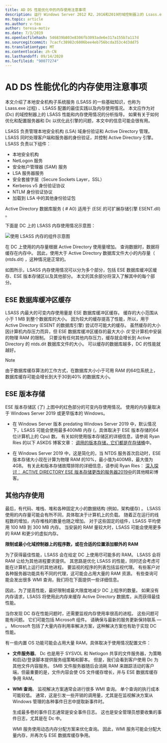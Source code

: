 ```yaml
---
title: AD DS 性能优化中的内存使用注意事项
description: 运行 Windows Server 2012 R2、2016和2019的域控制器上的 Lsass.exe 进程的内存使用率。
ms.topic: article
ms.author: v-tea
author: teresa-motiv
ms.date: 7/3/2019
ms.openlocfilehash: 546839b803e8306fb3093ade6e317a155b7a117d
ms.sourcegitcommit: 7cacfc38982c6006bee4eb756bcda353c4d3dd75
ms.translationtype: MT
ms.contentlocale: zh-CN
ms.lasthandoff: 09/14/2020
ms.locfileid: "90077274"
---
```

# <a name="memory-usage-considerations-for-ad-ds-performance-tuning"></a>AD DS 性能优化的内存使用注意事项

本文介绍了本地安全机构子系统服务 (LSASS 的一些基础知识，也称为 Lsass.exe 过程) 、LSASS 配置的最佳实践以及内存使用情况。 本文应作为对 (Dc) 的域控制器上的 LSASS 性能和内存使用情况的分析指导。 如果有关于如何优化和配置服务器和 Dc 以优化此引擎的问题，本文中的信息可能会很有用。

LSASS 负责管理本地安全机构 (LSA) 域身份验证和 Active Directory 管理。 LSASS 同时处理客户端和服务器的身份验证，并控制 Active Directory 引擎。 LSASS 负责以下组件：

- 本地安全机构
- NetLogon 服务
- 安全帐户管理器 (SAM) 服务
- LSA 服务器服务
- 安全套接字层（Secure Sockets Layer，SSL）
- Kerberos v5 身份验证协议
- NTLM 身份验证协议
- 加载到 LSA 中的其他身份验证包

Active Directory 数据库服务 ( # A0) 适用于 (ESE 的可扩展存储引擎 ESENT.dll) 。

下面是 DC 上的 LSASS 内存使用情况示意图：

![使用 LSASS 内存的组件示意图](media/domain-controller-lsass-memory-usage.png)

在 DC 上使用的内存量根据 Active Directory 使用量增加。 查询数据时，数据将缓存在内存中。 因此，使用大于 Active Directory 数据库文件大小的内存量（ (ntds.dit) ，这种情况是正常的。

如图所示，LSASS 内存使用情况可以分为多个部分，包括 ESE 数据库缓冲区缓存、ESE 版本存储区以及其他部分。 本文的其余部分将深入了解其中的每个部分。

## <a name="ese-database-buffer-cache"></a>ESE 数据库缓冲区缓存
LSASS 内最大的可变内存使用量是 ESE 数据库缓冲区缓存。 缓存的大小范围从小于 1 MB 到整个数据库的大小。 因为较大的缓存提高了性能，所以，用于 Active Directory (ESENT 的数据库引擎) 尝试尽可能大的缓存。 虽然缓存的大小因计算机内存压力而异，但 ESE 数据库缓冲区缓存的最大大小 *仅* 受计算机中安装的物理 RAM 的限制。 只要没有任何其他内存压力，缓存就会增长到 Active Directory 的 ntds.dit 数据库文件的大小。 可以缓存的数据库越多，DC 的性能就越好。

> [!NOTE]
> 由于数据库缓存算法的工作方式，在数据库大小小于可用 RAM 的64位系统上，数据库缓存可能会增长到大于30到40% 的数据库大小。

## <a name="ese-version-store"></a>ESE 版本存储

ESE 版本存储区 (了) 上图中的红色部分的可变内存使用情况。 使用的内存量取决于 Windows Server 2019 或更早版本的 Windows。

- 在 Windows Server 版本 predating Windows Server 2019 中，默认情况下，LSASS 可能会使用最多400MB 内存 (，具体取决于 ESE 版本存储的64位计算机上的 Cpu) 数。 有关如何使用版本存储区的详细信息，请参阅 Ryan Ries 的以下 ASKDS 博客文章： [调用的版本存储，它们都是在存储桶](https://techcommunity.microsoft.com/t5/Ask-the-Directory-Services-Team/The-Version-Store-Called-and-They-8217-re-All-Out-of-Buckets/ba-p/400415)中。

- 在 Windows Server 2019 中，这是简化的，当 NTDS 服务首次启动时，ESE 版本存储大小现在计算为物理 RAM 的10%，最小值为400MB，最大值为4GB。 有关此和版本存储故障排除的详细信息，请参阅 Ryan Ries： [深入探讨： ACTIVE DIRECTORY ESE 版本存储更改的服务器2019中](https://techcommunity.microsoft.com/t5/Ask-the-Directory-Services-Team/Deep-Dive-Active-Directory-ESE-Version-Store-Changes-in-Server/ba-p/400510)的其他精彩博客。

## <a name="other-memory-use"></a>其他内存使用

最后，有代码、堆栈、堆和各种固定大小的数据结构 (例如，架构缓存) 。 LSASS 使用的内存量可能会有所不同，具体取决于计算机上的负载。 随着正在运行的线程数的增加，内存堆栈的数量也随之增加。 对于这些固定的组件，LSASS 平均使用 100 MB 到 300 MB 内存。 当安装的 RAM 量较大时，LSASS 可能会使用更多的 RAM 和更少的虚拟内存。

**限制或最小化域控制器上的程序数，或在合适的位置添加额外的 RAM**

为了获得最佳性能，LSASS 会在给定 DC 上使用尽可能多的 RAM。 LSASS 会将 RAM 让给为其他进程要求提供。 其思路是优化 LSASS 的性能，同时还会考虑可能在计算机上运行的其他进程。 要监视的程序的列表包括监视代理。 有些客户对各种服务器功能具有不同的代理，这可能会占用大量的 RAM 资源。 有些查询可能会发出很多 WMI 查询，我们将在下面提供一些详细信息。

因此，为了提高性能，最好限制或最大限度地减少 DC 上程序的数量。 如果没有内存请求，LSASS 将使用此内存来缓存 Active Directory 数据库，从而获得最佳性能。

当你发现 DC 存在性能问题时，还需要监视内存使用率很高的进程。 这些问题可能有问题。 它们可能包括 Microsoft 组件。 请确保与最新的服务更新保持联系 &mdash; 。 Microsoft 包括了大量内存利用率解决方案，这种解决方案也有助于实现 DC 性能。

有一些内置 OS 功能可能会占用大量 RAM，具体取决于使用情况配置文件：

- **文件服务器**。 Dc 也是用于 SYSVOL 和 Netlogon 共享的文件服务器，为策略和启动/登录脚本提供服务组策略和脚本。
  但是，我们会看到客户使用 Dc 为其他文件内容服务。 SMB 文件服务器随后会消耗 RAM 来跟踪活动的客户端，但最重要的是，文件内容会使 OS 文件缓存增长，并与 ESE 数据库缓存争用 RAM。

- **WMI 查询**。 监视解决方案通常会进行很多 WMI 查询。 单个查询的执行成本可能较低。 通常，这是引发一些开销的调用量，尤其是在监视解决方案从 Windows 管理的各种事件日志中提取新事件时。

  生成最多卷的事件日志通常是安全事件日志。 这也是安全管理员想要收集的事件日志，尤其是在 Dc 中。

  WMI 服务使用动态内存分配方案来优化查询。 因此，WMI 服务可能会分配大量内存，并再次与 ESE 数据库缓存争用。
